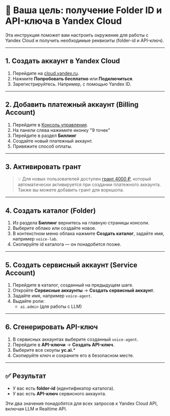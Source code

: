 # 🚀 Ваша цель: получение Folder ID и API-ключа в Yandex Cloud

Эта инструкция поможет вам настроить окружение для работы с Yandex Cloud и получить
необходимые реквизиты (folder-id и API-ключ).

---

## 1. Создать аккаунт в Yandex Cloud

1. Перейдите на [cloud.yandex.ru](https://cloud.yandex.ru/).
2. Нажмите **Попробовать бесплатно** или **Подключиться**.
3. Зарегистрируйтесь. Например, с помощью Yandex ID.

---

## 2. Добавить платежный аккаунт (Billing Account)

1. Перейдите в [Консоль управления](https://console.cloud.yandex.ru/).
2. На панели слева нажимите иконку "9 точек"
3. Перейдите в раздел **Биллинг**
4. Создайте новый платежный аккаунт.
5. Привяжите способ оплаты.

---

## 3. Активировать грант

> 💡 Для новых пользователей доступен [грант 4000 ₽](https://yandex.cloud/ru/free/), который
> автоматически активируется при создании платежного аккаунта.
Также вы можете добавить грант для воркшопа.
---

## 4. Создать каталог (Folder)

1.  Из раздела **Биллинг** вернитесь на главную страницы консоли.
2. Выберите облако или создайте новое.
3. В контекстном меню облака нажмите **Создать каталог**, задайте имя, например `voice-lab`.
4. Скопируйте id каталога — он понадобится позже.

---

## 5. Создать сервисный аккаунт (Service Account)

1. Перейдите в каталог, созданный на предыдущем шаге.
2. Откройте **Сервисные аккаунты** → **Создать сервисный аккаунт**.
3. Задайте имя, например `voice-agent`.
4. Выдайте роли:
   - `ai.admin` (для работы с LLM)
---

## 6. Сгенерировать API-ключ

1. В сервисных аккаунтах выберите созданный `voice-agent`.
2. Перейдите в **API-ключи** → **Создать API-ключ**.
3. Выберите все скоупы **yc.ai.***
4. Скопируйте ключ и сохраните его в безопасном месте.

---

## ✅ Результат

- У вас есть **folder-id** (идентификатор каталога).
- У вас есть **API-ключ** сервисного аккаунта.

Эти два значения понадобятся для всех запросов к Yandex Cloud API, включая LLM и Realtime API.

